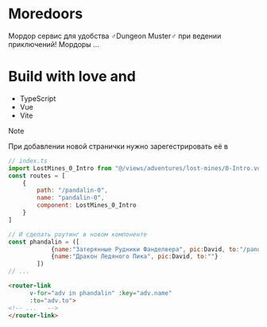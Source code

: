 # Moredoors
Мордор сервис для удобства ♂️Dungeon Muster♂️ при ведении приключений!
Мордоры ...

# Build with love and
- TypeScript
- Vue
- Vite

> [!NOTE]
> При добавлении новой странички нужно зарегестрировать её в
> ```js
> // index.ts
> import LostMines_0_Intro from "@/views/adventures/lost-mines/0-Intro.vue"
> const routes = [
>     {
>         path: "/pandalin-0", 
>         name: "pandalin-0", 
>         component: LostMines_0_Intro
>     }
> ]
> ```
> ```js
> // И сделать роутинг в новом компоненте 
> const phandalin = ([
>             {name:"Затерянные Рудники Фанделвера", pic:David, to:"/pandalin-0"},
>             {name:"Дракон Ледяного Пика", pic:David, to:""}
>         ])
> // ...
> ```
> ```html
> <router-link 
>       v-for="adv in phandalin" :key="adv.name"
>       :to="adv.to">
> <!-- ...   -->
> </router-link>
> ```